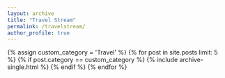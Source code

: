```yaml
---
layout: archive
title: "Travel Stream"
permalink: /travelstream/
author_profile: true
---
```

{% assign custom_category = 'Travel' %}
{% for post in site.posts limit: 5 %}
  {% if post.category == custom_category %}
    {% include archive-single.html %}
  {% endif %}
{% endfor %}